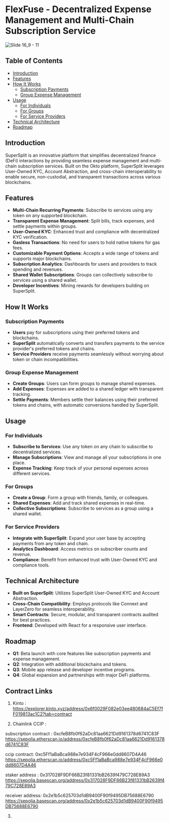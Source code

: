 # FlexFuse - Decentralized Expense Management and Multi-Chain Subscription Service

![Slide 16_9 - 11](https://github.com/user-attachments/assets/f60b1168-0640-48b3-aa33-eb770bb6effa)

## Table of Contents

- [Introduction](#introduction)
- [Features](#features)
- [How It Works](#how-it-works)
  - [Subscription Payments](#subscription-payments)
  - [Group Expense Management](#group-expense-management)
- [Usage](#usage)
  - [For Individuals](#for-individuals)
  - [For Groups](#for-groups)
  - [For Service Providers](#for-service-providers)
- [Technical Architecture](#technical-architecture)
- [Roadmap](#roadmap)

## Introduction

SuperSplit is an innovative platform that simplifies decentralized finance (DeFi) interactions by providing seamless expense management and multi-chain subscription services. Built on the Okto platform, SuperSplit leverages User-Owned KYC, Account Abstraction, and cross-chain interoperability to enable secure, non-custodial, and transparent transactions across various blockchains.

## Features

- **Multi-Chain Recurring Payments**: Subscribe to services using any token on any supported blockchain.
- **Transparent Expense Management**: Split bills, track expenses, and settle payments within groups.
- **User-Owned KYC**: Enhanced trust and compliance with decentralized KYC verification.
- **Gasless Transactions**: No need for users to hold native tokens for gas fees.
- **Customizable Payment Options**: Accepts a wide range of tokens and supports major blockchains.
- **Subscription Analytics**: Dashboards for users and providers to track spending and revenues.
- **Shared Wallet Subscriptions**: Groups can collectively subscribe to services using a shared wallet.
- **Developer Incentives**: Mining rewards for developers building on SuperSplit.

## How It Works

### Subscription Payments

- **Users** pay for subscriptions using their preferred tokens and blockchains.
- **SuperSplit** automatically converts and transfers payments to the service provider's preferred tokens and chains.
- **Service Providers** receive payments seamlessly without worrying about token or chain incompatibilities.

### Group Expense Management

- **Create Groups**: Users can form groups to manage shared expenses.
- **Add Expenses**: Expenses are added to a shared ledger with transparent tracking.
- **Settle Payments**: Members settle their balances using their preferred tokens and chains, with automatic conversions handled by SuperSplit.

## Usage

### For Individuals

- **Subscribe to Services**: Use any token on any chain to subscribe to decentralized services.
- **Manage Subscriptions**: View and manage all your subscriptions in one place.
- **Expense Tracking**: Keep track of your personal expenses across different services.

### For Groups

- **Create a Group**: Form a group with friends, family, or colleagues.
- **Shared Expenses**: Add and track shared expenses in real-time.
- **Collective Subscriptions**: Subscribe to services as a group using a shared wallet.

### For Service Providers

- **Integrate with SuperSplit**: Expand your user base by accepting payments from any token and chain.
- **Analytics Dashboard**: Access metrics on subscriber counts and revenue.
- **Compliance**: Benefit from enhanced trust with User-Owned KYC and compliance tools.

## Technical Architecture

- **Built on SuperSplit**: Utilizes SuperSplit User-Owned KYC and Account Abstraction.
- **Cross-Chain Compatibility**: Employs protocols like Connext and LayerZero for seamless interoperability.
- **Smart Contracts**: Secure, modular, and transparent contracts audited for best practices.
- **Frontend**: Developed with React for a responsive user interface.

## Roadmap

- **Q1**: Beta launch with core features like subscription payments and expense management.
- **Q2**: Integration with additional blockchains and tokens.
- **Q3**: Mobile app release and developer incentive programs.
- **Q4**: Global expansion and partnerships with major DeFi platforms.

## Contract Links

1. Kinto : https://explorer.kinto.xyz/address/0x6f0029F082e03ee480684aC5Ef7fF019813ac1C2?tab=contract

2. Chainlink CCIP : 

subscription contract : 0xcfeB8fb0f62aDc81aa6621Dd9161378d6741C83F
https://sepolia.etherscan.io/address/0xcfeB8fb0f62aDc81aa6621Dd9161378d6741C83F

ccip contract: 0xc5Ff1aBaBca988e7e934F4cF966e0dd8607D4A46
https://sepolia.etherscan.io/address/0xc5Ff1aBaBca988e7e934F4cF966e0dd8607D4A46

staker address : 0x317028F9DF66B23f81331bB2639f479C728E89A3
https://sepolia.basescan.org/address/0x317028F9DF66B23f81331bB2639f479C728E89A3

receiver address: 0x2e1b5c625703d1dB9400F90f9495DB75688E6790
https://sepolia.basescan.org/address/0x2e1b5c625703d1dB9400F90f9495DB75688E6790

3. 




